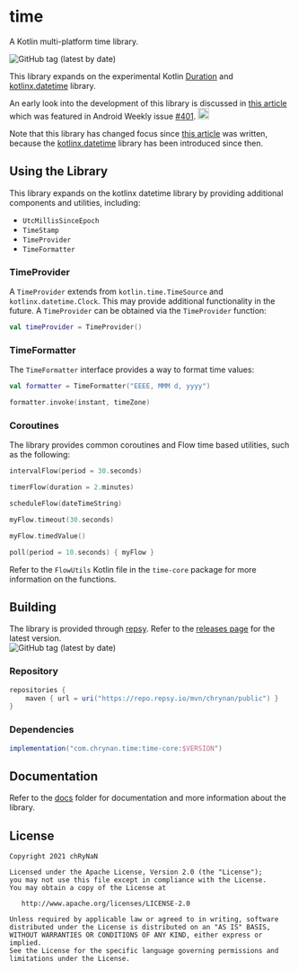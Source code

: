 # time

A Kotlin multi-platform time library. <br/>

<img alt="GitHub tag (latest by date)" src="https://img.shields.io/github/v/tag/chRyNaN/time">

This library expands on the experimental
Kotlin [Duration](https://kotlinlang.org/api/latest/jvm/stdlib/kotlin.time/-duration/)
and [kotlinx.datetime](https://github.com/Kotlin/kotlinx-datetime) library.

An early look into the development of this library is discussed in [this article](https://chrynan.codes/its-about-time/)
which was featured in Android Weekly issue [#401](https://androidweekly.net/issues/issue-401).
<a href="https://androidweekly.net/issues/issue-401" title="Android Weekly Issue 401">
<img alt="Badge" src="https://androidweekly.net/issues/issue-401/badge" height="20px"></img>
</a>

Note that this library has changed focus since [this article](https://chrynan.codes/its-about-time/) was written,
because the [kotlinx.datetime](https://github.com/Kotlin/kotlinx-datetime) library has been introduced since then.

## Using the Library

This library expands on the kotlinx datetime library by providing additional components and utilities, including:

* `UtcMillisSinceEpoch`
* `TimeStamp`
* `TimeProvider`
* `TimeFormatter`

### TimeProvider

A `TimeProvider` extends from `kotlin.time.TimeSource` and `kotlinx.datetime.Clock`. This may provide additional
functionality in the future. A `TimeProvider` can be obtained via the `TimeProvider` function:

```kotlin
val timeProvider = TimeProvider()
```

### TimeFormatter

The `TimeFormatter` interface provides a way to format time values:

```kotlin
val formatter = TimeFormatter("EEEE, MMM d, yyyy")

formatter.invoke(instant, timeZone)
```

### Coroutines

The library provides common coroutines and Flow time based utilities, such as the following:

```kotlin
intervalFlow(period = 30.seconds)

timerFlow(duration = 2.minutes)

scheduleFlow(dateTimeString)

myFlow.timeout(30.seconds)

myFlow.timedValue()

poll(period = 10.seconds) { myFlow }
```

Refer to the `FlowUtils` Kotlin file in the `time-core` package for more information on the functions.

## Building

The library is provided through [repsy](https://repsy.io). Refer to
the [releases page](https://github.com/chRyNaN/time/releases) for the latest version. <br/>
<img alt="GitHub tag (latest by date)" src="https://img.shields.io/github/v/tag/chRyNaN/time">

### Repository

```groovy
repositories {
    maven { url = uri("https://repo.repsy.io/mvn/chrynan/public") }
}
```

### Dependencies

```groovy
implementation("com.chrynan.time:time-core:$VERSION")
```

## Documentation

Refer to the [docs](docs) folder for documentation and more information about the library.

## License

```
Copyright 2021 chRyNaN

Licensed under the Apache License, Version 2.0 (the "License");
you may not use this file except in compliance with the License.
You may obtain a copy of the License at

   http://www.apache.org/licenses/LICENSE-2.0

Unless required by applicable law or agreed to in writing, software
distributed under the License is distributed on an "AS IS" BASIS,
WITHOUT WARRANTIES OR CONDITIONS OF ANY KIND, either express or implied.
See the License for the specific language governing permissions and
limitations under the License.
```

